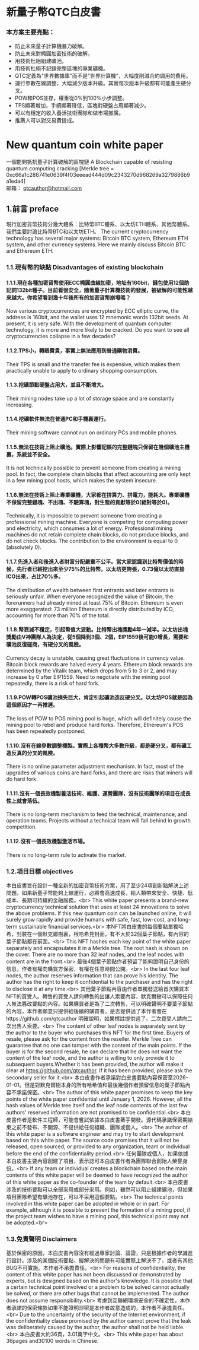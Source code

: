# 新量子幣QTC白皮書
### 本方案主要亮點：
* 防止未來量子計算機暴力破解。
* 防止未來對橢圓加密技術的破解。
* 用技術杜絕組建礦池。
* 用技術杜絕不記錄完整區塊的專業礦機。
* QTC定義為"世界數據庫"而不是"世界計算機"，大幅度削減合約調用的費用。
* 運行參數在線調整，大幅減少版本升級。其實每次版本升級都有可能產生硬分叉。
* POW和POS並存，權重從0%到100%小步調整。
* TPS顯著增加，手續顯著降低，區塊對硬盤占用顯著減少。
* 可以有穩定的收入養活技術團隊和做市場推廣。
* 推薦人可以對交易費提成。
# New quantum coin white paper
一個能夠抵抗量子計算破解的區塊鏈 A Blockchain capable of resisting quantum computing cracking
[Merkle tree = 0xc66a1c288741e0639f4f03eeead444d09c2343270d968269a3279886b9a1eda4]  
邮箱：
 qtcauthor@hotmail.com 
## 1.前言 preface

現行加密貨幣技術分幾大體系：比特幣BTC體系、以太坊ETH體系、其他幣體系。我們主要討論比特幣BTC和以太坊ETH。
The current cryptocurrency technology has several major systems: Bitcoin BTC system, Ethereum ETH system, and other currency systems. Here we mainly discuss Bitcoin BTC and Ethereum ETH.
### 1.1.現有幣的缺點 Disadvantages of existing blockchain
#### 1.1.1.現在各種加密貨幣使用ECC橢圓曲線加密，地址有160bit，錢包使用12個助記詞132bit種子。目前看很安全，隨著量子計算機技術的發展，被破解的可能性越來越大。你希望看到幾十年後所有的加密貨幣崩塌嗎？
Now various cryptocurrencies are encrypted by ECC elliptic curve, the address is 160bit, and the wallet uses 12 mnemonic words 132bit seeds. At present, it is very safe. With the development of quantum computer technology, it is more and more likely to be cracked. Do you want to see all cryptocurrencies collapse in a few decades?
#### 1.1.2.TPS小，轉賬費貴，事實上無法應用到普通購物消費。
Their TPS is small and the transfer fee is expensive, which makes them practically unable to apply to ordinary shopping consumption.
#### 1.1.3.挖礦節點硬盤占用大，並且不斷增大。
Their mining nodes take up a lot of storage space and are constantly increasing.
#### 1.1.4.挖礦軟件無法在普通PC和手機裏運行。
Their mining software cannot run on ordinary PCs and mobile phones.
#### 1.1.5.無法在技術上阻止礦池。實際上影響記賬的完整鏈塊只保留在幾個礦池主機裏，系統並不安全。
It is not technically possible to prevent someone from creating a mining pool. In fact, the complete chain blocks that affect accounting are only kept in a few mining pool hosts, which makes the system insecure.
#### 1.1.6.無法在技術上阻止專業礦機，大家都在拼算力、拼電力，能耗大。專業礦機不保留完整鏈塊、不出塊、不驗算塊，對生態的貢獻等於0(絕對等於0)。
Technically, it is impossible to prevent someone from creating a professional mining machine. Everyone is competing for computing power and electricity, which consumes a lot of energy. Professional mining machines do not retain complete chain blocks, do not produce blocks, and do not check blocks. The contribution to the  environment is equal to 0 (absolutely 0).
#### 1.1.7.先進入者和後進入者財富分配嚴重不公平。當大家認識到比特幣價值的時候，先行者已經挖出來至少75%的比特幣。以太坊更誇張，0.73億以太坊直接ICO出來，占比70%多。
The distribution of wealth between first entrants and later entrants is seriously unfair. When everyone recognized the value of Bitcoin, the forerunners had already mined at least 75% of Bitcoin. Ethereum is even more exaggerated: 73 million Ethereum is directly distributed by ICO, accounting for more than 70% of the total.
#### 1.1.8.幣衰減不穩定，引起幣值大波動。比特幣出塊獎勵4年一減半。以太坊出塊獎勵由V神團隊人為決定，從5個降到3個、2個，EIP1559後可能0增長，需要和礦池反復磋商，有硬分叉的風險。
Currency decay is unstable, causing great fluctuations in currency value. Bitcoin block rewards are halved every 4 years. Ethereum block rewards are determined by the Vitalik team, which drops from 5 to 3 or 2, and may increase by 0 after EIP1559. Need to negotiate with the mining pool repeatedly, there is a risk of hard fork.
#### 1.1.9.POW轉POS礦池損失巨大，肯定引起礦池造反硬分叉。以太坊POS就是因為這個原因才一再推遲。
The loss of POW to POS mining pool is huge, which will definitely cause the mining pool to rebel and produce hard forks. Therefore, Ethereum's POS has been repeatedly postponed.
#### 1.1.10.沒有在線參數調整機製。實際上各種幣大多數升級，都是硬分叉，都有礦工造反真的分叉的風險。
There is no online parameter adjustment mechanism. In fact, most of the upgrades of various coins are hard forks, and there are risks that miners will do hard fork.
#### 1.1.11.沒有一個長效機製養活技術、維護、運營團隊，沒有技術團隊的項目在成長性上就會落伍。
There is no long-term mechanism to feed the technical, maintenance, and operation teams. Projects without a technical team will fall behind in growth competition.
#### 1.1.12.沒有一個長效機製激活市場。
There is no long-term rule to activate the market.
### 1.2.項目目標 objectives
本白皮書旨在設計一種全新的加密貨幣技術方案，用了至少24項創新點解決上述問題。如果新量子幣能夠上線運行，必將會高速成長，給人類帶來安全、快捷、低成本、長期可持續的金融服務。\<br>
This white paper presents a brand-new cryptocurrency technical solution that uses at least 24 innovations to solve the above problems. If this new quantum coin can be launched online, it will surely grow rapidly and provide humans with safe, fast, low-cost, and long-term sustainable financial services.\<br>
本NFT將白皮書的每個要點單獨哈希，封裝在一個默克爾樹裏，根哈希見封面，有不大於32個葉子節點，有內容的葉子節點都在前面。\<br>
This NFT hashes each key point of the white paper separately and encapsulates it in a Merkle tree. The root hash is shown on the cover. There are no more than 32 leaf nodes, and the leaf nodes with content are in the front.\<br>
最後4個葉子節點作者預留了能夠證明自己身份的信息，作者有權向購買方保密，有權在任意時間公開。\<br>
In the last four leaf nodes, the author reserves information that can prove his identity. The author has the right to keep it confidential to the purchaser and has the right to disclose it at any time.\<br>
其他葉子節點內容由作者單獨發送給首次購買本NFT的買受人。轉售的買受人請向轉售的出讓人索要內容，默克爾樹可以保障任何人無法篡改要點的內容。如果購買者是為了二次轉售，可以明確聲明不要葉子節點的內容，本作者願意只提供給後續的購買者。是否提供過了本作者會在https://github.com/qtcauthor 明確說明，如果標註提供過了，二次買受人請向二次出售人索要。\<br>
The content of other leaf nodes is separately sent by the author to the buyer who purchases this NFT for the first time. Buyers of resale, please ask for the content from the reseller. Merkle Tree can guarantee that no one can tamper with the content of the main points. If the buyer is for the second resale, he can declare that he does not want the content of the leaf node, and the author is willing to only provide it to subsequent buyers.Whether it has been provided, the author will make it clear at https://github.com/qtcauthor. If it has been provided, please ask the secondary seller for it.\<br>
本白皮書作者承諾對白皮書要點內容保密至2026-01-01。但是對默克爾樹本身的所有哈希值和最後幾個作者預留信息的葉子節點內容不承諾保密。\<br>
The author of this white paper promises to keep the key points of the white paper confidential until January 1, 2026. However, all the hash values of Merkle tree itself and the leaf node contents of the last few authors' reserved information are not promised to be confidential.\<br>
本白皮書作者是軟件工程師，可能會嘗試依據本白皮書著手開發。源代碼承諾保密期結束之前不發布、不開源、不提供給任何組織、團隊或個人。\<br>
The author of this white paper is a software engineer and may try to start development based on this white paper. The source code promises that it will not be released, open sourced, or provided to any organization, team or individual before the end of the confidentiality period.\<br>
任何團隊或個人，如果依據本白皮書主要內容創建了項目，表示認可本白皮書作者為團隊聯合創始人榮譽身份。\<br>
If any team or individual creates a blockchain based on the main contents of this white paper will be deemed to have recognized the author of this white paper as the co-founder of the team by default.\<br>
本白皮書涉及的技術要點可以全部采用或部分采用。例如，雖然可以阻止組建礦池，但如果項目團隊希望有礦池存在，可以不采用這個要點。\<br>
The technical points involved in this white paper can be adopted in whole or in part. For example, although it is possible to prevent the formation of a mining pool, if the project team wishes to have a mining pool, this technical point may not be adopted.\<br>
### 1.3.免責聲明 Disclaimers
基於保密的原因，本白皮書內容沒有經過專家討論、論證，只是根據作者的學識進行設計。涉及的某個技術要點、擬解決的問題有可能實際上解決不了，或者有其他BUG不可實施。本作者不承擔責任。\<br>
For reasons of confidentiality, the content of this white paper has not been discussed or demonstrated by experts, but is designed based on the author's knowledge. It is possible that a certain technical point involved or a problem to be solved cannot actually be solved, or there are other bugs that cannot be implemented. The author does not assume responsibility.\<br>
考慮到互聯網環境安全的不確定性，本作者承諾的保密條款如果不能證明泄密是本作者故意造成的，本作者不承擔責任。\<br>
Due to the uncertainty of the security of the Internet environment, if the confidentiality clause promised by the author cannot prove that the leak was deliberately caused by the author, the author shall not be held liable.\<br>
本白皮書大約36頁，3.01萬字中文。\<br>
This white paper has about 36pages and30100 words in Chinese.
